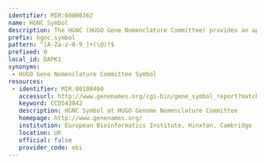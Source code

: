 ```yaml
---
identifier: MIR:00000362
name: HGNC Symbol
description: The HGNC (HUGO Gene Nomenclature Committee) provides an approved gene name and symbol (short-form abbreviation) for each known human gene. All approved symbols are stored in the HGNC database, and each symbol is unique. This collection refers to records using the HGNC symbol.
prefix: hgnc.symbol
pattern: ^[A-Za-z-0-9_]+(\@)?$
prefixed: 0
local_id: DAPK1
synonyms:
 - HUGO Gene Nomenclature Committee Symbol
resources:
 - identifier: MIR:00100460
   accessurl: http://www.genenames.org/cgi-bin/gene_symbol_report?match=${lid}
   keyword: CCDS43842
   description: HGNC Symbol at HUGO Genome Nomenclature Committee
   homepage: http://www.genenames.org/
   institution: European Bioinformatics Institute, Hinxton, Cambridge
   location: UK
   official: false
   provider_code: ebi
---
```

